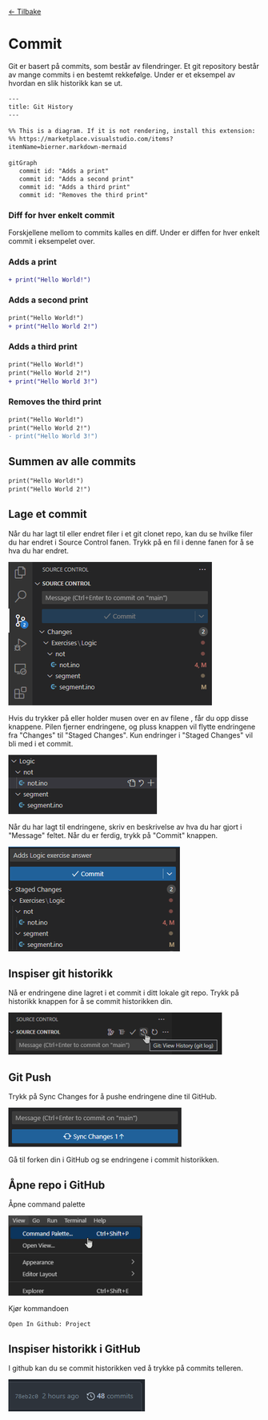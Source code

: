 [<- Tilbake](/README.md#arbeidskrav)

# Commit

Git er basert på commits, som består av filendringer. Et git repository består av mange commits i en bestemt rekkefølge. Under er et eksempel av hvordan en slik historikk kan se ut.

```mermaid
---
title: Git History
---

%% This is a diagram. If it is not rendering, install this extension:
%% https://marketplace.visualstudio.com/items?itemName=bierner.markdown-mermaid

gitGraph
   commit id: "Adds a print"
   commit id: "Adds a second print"
   commit id: "Adds a third print"
   commit id: "Removes the third print"
```

### Diff for hver enkelt commit

Forskjellene mellom to commits kalles en diff. Under er diffen for hver enkelt commit i eksempelet over.

### Adds a print

```diff
+ print("Hello World!")
```

### Adds a second print

```diff
print("Hello World!")
+ print("Hello World 2!")
```

### Adds a third print

```diff
print("Hello World!")
print("Hello World 2!")
+ print("Hello World 3!")
```

### Removes the third print

```diff
print("Hello World!")
print("Hello World 2!")
- print("Hello World 3!")
```

## Summen av alle commits

```diff
print("Hello World!")
print("Hello World 2!")
```

## Lage et commit

Når du har lagt til eller endret filer i et git clonet repo, kan du se hvilke filer du har endret i Source Control fanen. Trykk på en fil i denne fanen for å se hva du har endret.

![Source Control](assets/source-control.png)

Hvis du trykker på eller holder musen over en av filene , får du opp disse knappene. Pilen fjerner endringene, og pluss knappen vil flytte endringene fra "Changes" til "Staged Changes". Kun endringer i "Staged Changes" vil bli med i et commit.

![Stage button](assets/stage-button.png)

Når du har lagt til endringene, skriv en beskrivelse av hva du har gjort i "Message" feltet. Når du er ferdig, trykk på "Commit" knappen.

![Commit Message](assets/commit-message.png)

## Inspiser git historikk

Nå er endringene dine lagret i et commit i ditt lokale git repo. Trykk på historikk knappen for å se commit historikken din.

![Open Git History](assets/open-git-history.png)

## Git Push

Trykk på Sync Changes for å pushe endringene dine til GitHub.

![Sync Changes](assets/sync-changes.png)

Gå til forken din i GitHub og se endringene i commit historikken.

## Åpne repo i GitHub

Åpne command palette

![Open Command Palette](assets/open-command-palette.png)

Kjør kommandoen

```
Open In Github: Project
```

## Inspiser historikk i GitHub

I github kan du se commit historikken ved å trykke på commits telleren.

![Open Github Commit History](assets/open-github-commit-history.png)
